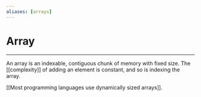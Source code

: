 ```yaml
---
aliases: [arrays]
---
```

# Array
---
An array is an indexable, contiguous chunk of memory with fixed size. The [[complexity]] of adding an element is constant, and so is indexing the array. 

[[Most programming languages use dynamically sized arrays]]. 